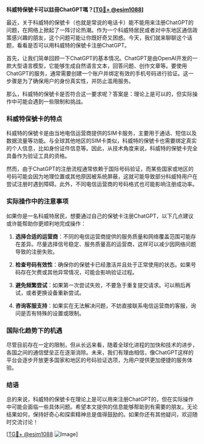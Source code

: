 **科威特保號卡可以註冊ChatGPT嗎？[[TG💪+ @esim1088](https://t.me/s/esim1088)]**

最近，关于科威特的保號卡（也就是常说的电话卡）能不能用来注册ChatGPT的问题，在网络上掀起了一阵讨论热潮。作为一个科威特居民或者对中东地区通信政策感兴趣的朋友，这个问题可能让你既好奇又困惑。今天，我们就来聊聊这个话题，看看是否可以用科威特的保號卡注册ChatGPT。

首先，让我们简单回顾一下ChatGPT的基本情况。ChatGPT是由OpenAI开发的一款大型语言模型，它能够生成自然语言文本，回答问题、创作文章等。要使用ChatGPT的服务，通常需要创建一个账户并绑定有效的手机号码进行验证。这一步骤是为了确保用户的身份真实性，并防止滥用服务。

那么，科威特的保號卡是否符合这一要求呢？答案是：理论上是可以的，但实际操作中可能会遇到一些限制和挑战。

### 科威特保號卡的特点

科威特的保號卡是由当地电信运营商提供的SIM卡服务，主要用于通话、短信以及数据流量等功能。与全球其他地区的SIM卡类似，科威特的保號卡也需要绑定真实的个人信息，比如身份证件信息等。因此，从技术角度来说，科威特的保號卡完全具备作为验证工具的资格。

然而，由于ChatGPT的注册流程通常依赖于国际号码验证，而某些国家或地区的号码可能会因为地理位置或其他原因被系统屏蔽，这就可能导致部分科威特用户在尝试注册时遇到障碍。此外，不同电信运营商的号码格式也可能影响注册成功率。

### 实际操作中的注意事项

如果你是一名科威特居民，想要通过自己的保號卡注册ChatGPT，以下几点建议或许能帮助你更顺利地完成操作：

1. **选择合适的运营商**：不同的电信运营商提供的服务质量和网络覆盖范围可能存在差异。尽量选择信号稳定、服务质量高的运营商，这样可以减少因网络问题导致的注册失败。

2. **检查号码有效性**：确保你的保號卡已经激活并且处于正常使用的状态。如果号码存在欠费或其他异常情况，可能会影响验证过程。

3. **避免频繁尝试**：如果第一次尝试失败，不要急于重复提交请求。可以稍后再试，或者更换设备重新尝试。

4. **咨询客服支持**：如果实在无法解决问题，不妨直接联系电信运营商的客服，询问是否有特殊的设置或限制。

### 国际化趋势下的机遇

尽管目前存在一定的限制，但从长远来看，随着全球化进程的加快和技术的进步，各国之间的通信壁垒正在逐渐消除。未来，我们有理由相信，像ChatGPT这样的平台会逐步开放更多国家和地区的号码验证选项，为用户提供更加便捷的服务体验。

### 结语

总的来说，科威特的保號卡在理论上是可以用来注册ChatGPT的，但在实际操作中可能会面临一些具体问题。希望本文提供的信息能够帮助到有需要的朋友。无论结果如何，保持好奇心和探索精神总是值得鼓励的。如果你还有其他疑问，欢迎随时交流讨论！

[[TG💪+ @esim1088](https://t.me/s/esim1088) ![Image](https://i.postimg.cc/4NQfJmqS/Snipaste-2025-05-13-00-14-12.png)]